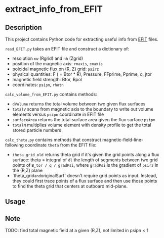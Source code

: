 # extract_info_from_EFIT

## Description
This project contains Python code for extracting useful info from [EFIT](https://fusion.gat.com/theory/Efit) files.

`read_EFIT.py` takes an EFIT file and construct a dictionary of:
* resolution `nw` (Rgrid) and `nh` (Zgrid)
* position of the magnetic axis: `rmaxis`, `zmaxis`
* poloidal magnetic flux on (R, Z) grid: `psirz`
* physical quantities: F ( = Btor * R), Pressure, FFprime, Pprime, q, jtor
* magnetic field strength: Btor, Bpol
* coordinates: `psipn`, `rhotn`

`calc_volume_from_EFIT.py` contains methods:
* `dVolume` returns the total volume between two given flux surfaces
* `totalV` scans from magnetic axis to the boundary to write out volume elements versus `psipn` coordinate in EFIT file
* `surfaceArea` returns the total surface area given the flux surface `psipn`
* `totalN` multiplies volume element with density profile to get the total stored particle numbers

`calc_theta.py` contains methods that construct magnetic-field-line-following coordinate `theta` from the EFIT file:
* `theta_grid_old` returns theta grid if it's given the grid points along a flux surface: theta = integral of `dl` the length of segments between two grid points of `B_tor / q / gradPsi`, where `gradPsi` is the gradient of `psirz` in the (R,Z) plane
* 'theta_grid` and `originalSurf` doesn't require grid points as input. Instead, they could first trace points of a flux surface and then use those points to find the theta grid that centers at outboard mid-plane.

## Usage

## Note
TODO: find total magnetic field at a given (R,Z), not limited in psipn < 1
